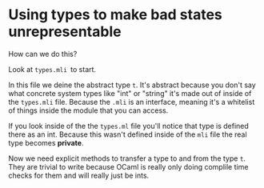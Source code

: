 # Using types to make bad states unrepresentable

How can we do this?

Look at `types.mli `to start. 

In this file we deine the abstract type `t`. It's abstract because you don't say what concrete system types like "int" or "string" it's made out of inside of the `types.mli` file. Because the `.mli` is an interface, meaning it's a whitelist of things inside the module that you can access.

If you look inside of the the `types.ml` file you'll notice that type is defined there as an int. Because this wasn't defined inside of the `mli` file the real type becomes __private__.

Now we need explicit methods to transfer a type to and from the type `t`. They are trivial to write because OCaml is really only doing complile time checks for them and will really just be ints.
